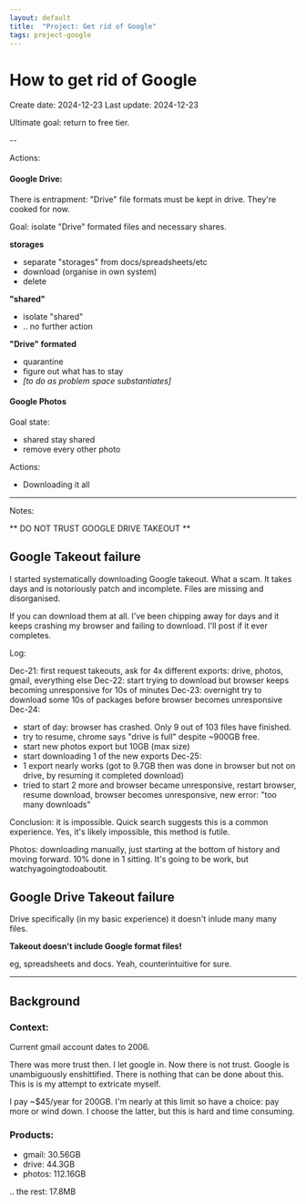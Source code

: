 ```yaml
---
layout: default
title:  "Project: Get rid of Google"
tags: project-google
---
```


# How to get rid of Google

Create date: 2024-12-23
Last update: 2024-12-23

Ultimate goal: return to free tier.

--

Actions:

#### Google Drive:

There is entrapment: "Drive" file formats must be kept in drive. They're cooked for now.

Goal: isolate "Drive" formated files and necessary shares.

**storages**

* separate "storages" from docs/spreadsheets/etc
* download (organise in own system)
* delete

**"shared"**

* isolate "shared"
* .. no further action

**"Drive" formated**

* quarantine
* figure out what has to stay
* _[to do as problem space substantiates]_


#### Google Photos

Goal state:

* shared stay shared
* remove every other photo

Actions:

* Downloading it all

---

Notes:

** DO NOT TRUST GOOGLE DRIVE TAKEOUT **

## Google Takeout failure

I started systematically downloading Google takeout. What a scam. It takes days and is notoriously patch and incomplete. Files are missing and disorganised.

If you can download them at all. I've been chipping away for days and it keeps crashing my browser and failing to download. I'll post if it ever completes.

Log:

Dec-21: first request takeouts, ask for 4x different exports: drive, photos, gmail, everything else
Dec-22: start trying to download but browser keeps becoming unresponsive for 10s of minutes
Dec-23: overnight try to download some 10s of packages before browser becomes unresponsive
Dec-24: 
* start of day: browser has crashed. Only 9 out of 103 files have finished.
* try to resume, chrome says "drive is full" despite ~900GB free.
* start new photos export but 10GB (max size)
* start downloading 1 of the new exports
Dec-25:
* 1 export nearly works (got to 9.7GB then was done in browser but not on drive, by resuming it completed download)
* tried to start 2 more and browser became unresponsive, restart browser, resume download, browser becomes unresponsive, new error: "too many downloads"

Conclusion: it is impossible. Quick search suggests this is a common experience. Yes, it's likely impossible, this method is futile.

Photos: downloading manually, just starting at the bottom of history and moving forward. 10% done in 1 sitting. It's going to be work, but watchyagoingtodoaboutit.

## Google Drive Takeout failure

Drive specifically (in my basic experience) it doesn't inlude many many files.

**Takeout doesn't include Google format files!**

eg, spreadsheets and docs. Yeah, counterintuitive for sure.

---

## Background

### Context:

Current gmail account dates to 2006.

There was more trust then. I let google in. Now there is not trust. Google is unambiguously enshittified. There is nothing that can be done about this. This is is my attempt to extricate myself.

I pay ~$45/year for 200GB. I'm nearly at this limit so have a choice: pay more or wind down. I choose the latter, but this is hard and time consuming.

### Products:

* gmail: 30.56GB
* drive: 44.3GB
* photos: 112.16GB
  
.. the rest: 17.8MB
